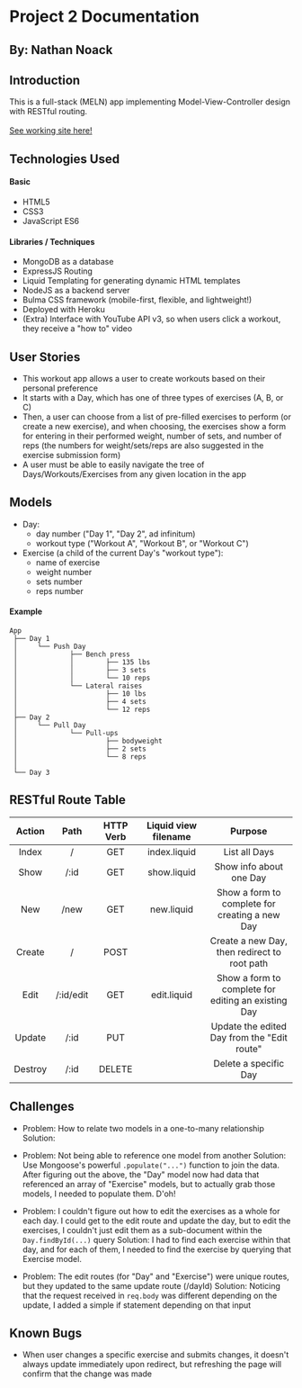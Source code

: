 # Project 2 Documentation
## By: Nathan Noack

## Introduction
This is a full-stack (MELN) app implementing Model-View-Controller design with RESTful routing.\
\
[See working site here!](https://nn-penguin-project2.herokuapp.com/)


## Technologies Used
#### Basic
 - HTML5
 - CSS3
 - JavaScript ES6

#### Libraries / Techniques
 - MongoDB as a database
 - ExpressJS Routing
 - Liquid Templating for generating dynamic HTML templates
 - NodeJS as a backend server
 - Bulma CSS framework (mobile-first, flexible, and lightweight!)
 - Deployed with Heroku
 - (Extra) Interface with YouTube API v3, so when users click a workout, they receive a "how to" video


## User Stories
  - This workout app allows a user to create workouts based on their personal preference
  - It starts with a Day, which has one of three types of exercises (A, B, or C)
  - Then, a user can choose from a list of pre-filled exercises to perform (or create a new exercise), and when choosing, the exercises show a form for entering in their performed weight, number of sets, and number of reps (the numbers for weight/sets/reps are also suggested in the exercise submission form)
   - A user must be able to easily navigate the tree of Days/Workouts/Exercises from any given location in the app


## Models
 - Day:
    - day number ("Day 1", "Day 2", ad infinitum)
    - workout type ("Workout A", "Workout B", or "Workout C")
 - Exercise (a child of the current Day's "workout type"):
    - name of exercise
    - weight number
    - sets number
    - reps number

#### Example
```
App
 ├── Day 1
 │     └── Push Day
 │             ├── Bench press
 │             │        ├── 135 lbs
 │             │        ├── 3 sets
 │             │        └── 10 reps
 │             └── Lateral raises
 │                      ├── 10 lbs
 │                      ├── 4 sets
 │                      └── 12 reps
 ├── Day 2
 │     └── Pull Day
 │             └── Pull-ups
 │                      ├── bodyweight
 │                      ├── 2 sets
 │                      └── 8 reps
 │
 └── Day 3
```


## RESTful Route Table
| Action  | Path      | HTTP Verb | Liquid view filename | Purpose                                                 |
|:-------:|:---------:|:---------:|:--------------------:|:-------------------------------------------------------:|
| Index   | /         | GET       | index.liquid         | List all Days                                           |
| Show    | /:id      | GET       | show.liquid          | Show info about one Day                                 |
| New     | /new      | GET       | new.liquid           | Show a form to complete for creating a new Day          |
| Create  | /         | POST      |                      | Create a new Day, then redirect to root path            |
| Edit    | /:id/edit | GET       | edit.liquid          | Show a form to complete for editing an existing Day     |
| Update  | /:id      | PUT       |                      | Update the edited Day from the "Edit route"             |
| Destroy | /:id      | DELETE    |                      | Delete a specific Day                                   |



## Challenges

 - Problem: How to relate two models in a one-to-many relationship
   Solution: 

 - Problem: Not being able to reference one model from another
   Solution: Use Mongoose's powerful ```.populate("...")``` function to join the data. After figuring out the above, the "Day" model now had data that referenced an array of "Exercise" models, but to actually grab those models, I needed to populate them. D'oh!

 - Problem: I couldn't figure out how to edit the exercises as a whole for each day. I could get to the edit route and update the day, but to edit the exercises, I couldn't just edit them as a sub-document within the ```Day.findById(...)``` query
   Solution: I had to find each exercise within that day, and for each of them, I needed to find the exercise by querying that Exercise model.

 - Problem: The edit routes (for "Day" and "Exercise") were unique routes, but they updated to the same update route (/dayId)
   Solution: Noticing that the request received in ```req.body``` was different depending on the update, I added a simple if statement depending on that input


## Known Bugs

 - When user changes a specific exercise and submits changes, it doesn't always update immediately upon redirect, but refreshing the page will confirm that the change was made

 